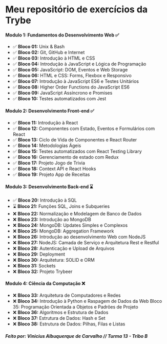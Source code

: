 # Meu repositório de exercícios da Trybe

#### Modulo 1: Fundamentos do Desenvolvimento Web ✅

- ✅ **Bloco 01:** Unix & Bash
- ✅ **Bloco 02:** Git, GitHub e Internet
- ✅ **Bloco 03:** Introdução à HTML e CSS
- ✅ **Bloco 04:** Introdução à JavaScript e Lógica de Programação
- ✅ **Bloco 05:** JavaScript: DOM, Eventos e Web Storage
- ✅ **Bloco 06:** HTML e CSS: Forms, Flexbox e Responsivo
- ✅ **Bloco 07:** Introdução à JavaScript ES6 e Testes Unitários
- ✅ **Bloco 08:** Higher Order Functions do JavaScript ES6
- ✅ **Bloco 09:** JavaScript Assíncrono e Promises
- ✅ **Bloco 10:** Testes automatizados com Jest

#### Modulo 2: Desenvolvimento Front-end ✅

- ✅ **Bloco 11:** Introdução à React
- ✅ **Bloco 12:** Componentes com Estado, Eventos e Formulários com React
- ✅ **Bloco 13:** Ciclo de Vida de Componentes e React Router
- ✅ **Bloco 14:** Metodologias Ágeis
- ✅ **Bloco 15:** Testes automatizados com React Testing Library
- ✅ **Bloco 16:** Gerenciamento de estado com Redux
- ✅ **Bloco 17:** Projeto Jogo de Trivia
- ✅ **Bloco 18:** Context API e React Hooks
- ✅ **Bloco 19:** Projeto App de Receitas


#### Modulo 3: Desenvolvimento Back-end ⌛

- ✅ **Bloco 20:** Introdução à SQL
- ⌛ **Bloco 21:** Funções SQL, Joins e Subqueries
- ❌ **Bloco 22:** Normalização e Modelagem de Banco de Dados
- ❌ **Bloco 23:** Introdução ao MongoDB
- ❌ **Bloco 24:** MongoDB: Updates Simples e Complexos
- ❌ **Bloco 25:** MongoDB: Aggregation Framework
- ❌ **Bloco 26:** Introdução ao desenvolvimento Web com NodeJS
- ❌ **Bloco 27:** NodeJS: Camada de Serviço e Arquitetura Rest e Restful
- ❌ **Bloco 28:** Autenticação e Upload de Arquivos
- ❌ **Bloco 29:** Deployment
- ❌ **Bloco 30:** Arquitetura: SOLID e ORM
- ❌ **Bloco 31:** Sockets
- ❌ **Bloco 32:** Projeto Trybeer

#### Modulo 4: Ciência da Computação ❌

- ❌ **Bloco 33:** Arquitetura de Computadores e Redes
- ❌ **Bloco 34:** Introdução à Python e Raspagem de Dados da Web
Bloco 35: Programação Orientada a Objetos e Padrões de Projeto
- ❌ **Bloco 36:** Algoritmos e Estrutura de Dados
- ❌ **Bloco 37:** Estrutura de Dados: Hash e Set
- ❌ **Bloco 38:** Estrutura de Dados: Pilhas, Filas e Listas


##### Feito por: Vinicius Albuquerque de Carvalho // Turma 13 - Tribo B 
